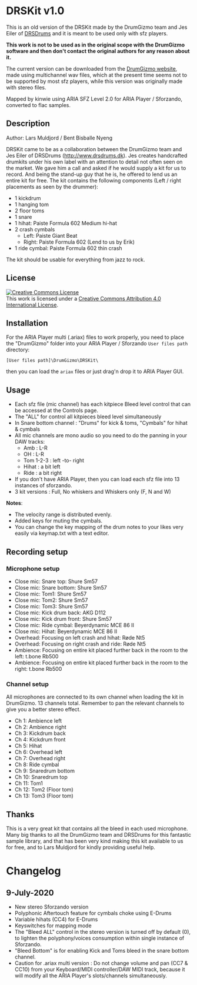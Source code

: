 # DRSKit v1.0

This is an old version of the DRSKit made by the DrumGizmo team and Jes Eiler of
[DRSDrums] and it is meant to be used only with sfz players.

**This work is not to be used as in the original scope with the DrumGizmo software
and then don't contact the original authors for any reason about it.**

The current version can be downloaded from the [DrumGizmo website],
made using multichannel wav files, which at the present time seems not to be
supported by most sfz players,
while this version was originally made with stereo files.

Mapped by kinwie using ARIA SFZ Level 2.0 for ARIA Player / Sforzando,
converted to flac samples.

## Description

Author: Lars Muldjord / Bent Bisballe Nyeng

DRSKit came to be as a collaboration between the DrumGizmo team and Jes Eiler of
DRSDrums (<http://www.drsdrums.dk>). Jes creates handcrafted drumkits under his
own label with an attention to detail not often seen on the market.
We gave him a call and asked if he would supply a kit for us to record.
And being the stand-up guy that he is, he offered to lend us an entire kit for free.
The kit contains the following components (Left / right placements as seen by the drummer):

- 1 kickdrum
- 1 hanging tom
- 2 floor toms
- 1 snare
- 1 hihat: Paiste Formula 602 Medium hi-hat
- 2 crash cymbals
  - Left: Paiste Giant Beat
  - Right: Paiste Formula 602 (Lend to us by Erik)
- 1 ride cymbal: Paiste Formula 602 thin crash

The kit should be usable for everything from jazz to rock.

## License


<a rel="license" href="https://creativecommons.org/licenses/by/4.0/">
<img alt="Creative Commons License" style="border-width:0" src="https://i.creativecommons.org/l/by/4.0/88x31.png" /></a><br />
This work is licensed under a <a rel="license" href="https://creativecommons.org/licenses/by/4.0/">
Creative Commons Attribution 4.0 International License</a>.

## Installation

For the ARIA Player multi (.ariax) files to work properly, you need to place
the "DrumGizmo" folder into your ARIA Player / Sforzando `User files path` directory:

`[User files path]\DrumGizmo\DRSKit\`

then you can load the `ariax` files or just drag'n drop it to ARIA Player GUI.

## Usage

- Each sfz file (mic channel) has each kitpiece Bleed level control
  that can be accessed at the Controls page.
- The "ALL" for control all kitpieces bleed level simultaneously
- In Snare bottom channel : "Drums" for kick & toms, "Cymbals" for hihat & cymbals
- All mic channels are mono audio so you need to do the panning in your DAW tracks:
  - Amb : L-R
  - OH : L-R
  - Tom 1-2-3 : left -to- right
  - Hihat : a bit left
  - Ride : a bit right
- If you don't have ARIA Player, then you can load each sfz file
  into 13 instances of sforzando.
- 3 kit versions : Full, No whiskers and Whiskers only (F, N and W)

**Notes**:

- The velocity range is distributed evenly.
- Added keys for muting the cymbals.
- You can change the key mapping of the drum notes to your likes very easily via
  keymap.txt with a text editor.

## Recording setup

### Microphone setup

- Close mic: Snare top: Shure Sm57
- Close mic: Snare bottom: Shure Sm57
- Close mic: Tom1: Shure Sm57
- Close mic: Tom2: Shure Sm57
- Close mic: Tom3: Shure Sm57
- Close mic: Kick drum back: AKG D112
- Close mic: Kick drum front: Shure Sm57
- Close mic: Ride cymbal: Beyerdynamic MCE 86 II
- Close mic: Hihat: Beyerdynamic MCE 86 II
- Overhead: Focusing on left crash and hihat: Røde Nt5
- Overhead: Focusing on right crash and ride: Røde Nt5
- Ambience: Focusing on entire kit placed further back in the room to the left: t.bone Rb500
- Ambience: Focusing on entire kit placed further back in the room to the right: t.bone Rb500

### Channel setup

All microphones are connected to its own channel when loading the kit in DrumGizmo.
13 channels total. Remember to pan the relevant channels to give you a better
stereo effect.

- Ch 1: Ambience left
- Ch 2: Ambience right
- Ch 3: Kickdrum back
- Ch 4: Kickdrum front
- Ch 5: Hihat
- Ch 6: Overhead left
- Ch 7: Overhead right
- Ch 8: Ride cymbal
- Ch 9: Snaredrum bottom
- Ch 10: Snaredrum top
- Ch 11: Tom1
- Ch 12: Tom2 (Floor tom)
- Ch 13: Tom3 (Floor tom)

## Thanks

This is a very great kit that contains all the bleed in each used microphone.
Many big thanks to all the DrumGizmo team and DRSDrums for this fantastic sample
library, and  that has been very kind making this kit available to us for free,
and to Lars Muldjord for kindly providing useful help.

# Changelog

## 9-July-2020

- New stereo Sforzando version
- Polyphonic Aftertouch feature for cymbals choke using E-Drums
- Variable hihats (CC4) for E-Drums
- Keyswitches for mapping mode
- The "Bleed ALL" control in the stereo version is turned off by default (0),
  to lighten the polyphony/voices consumption within single instance of Sforzando.
- "Bleed Bottom" is for enabling Kick and Toms bleed in the snare bottom channel.
- Caution for .ariax multi version : Do not change volume and pan (CC7 & CC10)
  from your Keyboard/MIDI controller/DAW MIDI track,
  because it will modify all the ARIA Player's slots/channels simultaneously.

[DRSDrums]:          http://www.drsdrums.dk/
[DrumGizmo website]: https://www.drumgizmo.org/wiki/doku.php?id=kits:drskit
